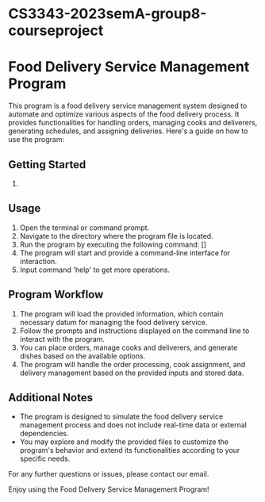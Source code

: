 # CS3343-2023semA-group8-courseproject

# Food Delivery Service Management Program

This program is a food delivery service management system designed to automate and optimize various aspects of the food delivery process. It provides functionalities for handling orders, managing cooks and deliverers, generating schedules, and assigning deliveries. Here's a guide on how to use the program:

## Getting Started
1. 

## Usage
1. Open the terminal or command prompt.
2. Navigate to the directory where the program file is located.
3. Run the program by executing the following command:
   []
4. The program will start and provide a command-line interface for interaction.
5. Input command 'help' to get more operations. 

## Program Workflow
1. The program will load the provided information, which contain necessary datum for managing the food delivery service.
2. Follow the prompts and instructions displayed on the command line to interact with the program.
3. You can place orders, manage cooks and deliverers, and generate dishes based on the available options.
4. The program will handle the order processing, cook assignment, and delivery management based on the provided inputs and stored data.

## Additional Notes
- The program is designed to simulate the food delivery service management process and does not include real-time data or external dependencies.
- You may explore and modify the provided files to customize the program's behavior and extend its functionalities according to your specific needs.

For any further questions or issues, please contact our email.

Enjoy using the Food Delivery Service Management Program!
